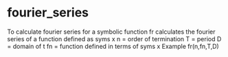 # fourier_series
To calculate fourier series for a symbolic function
fr calculates the fourier series of a function defined as syms x
n = order of termination
T = period
D = domain of t
fn = function defined in terms of syms x
Example fr(n,fn,T,D)
